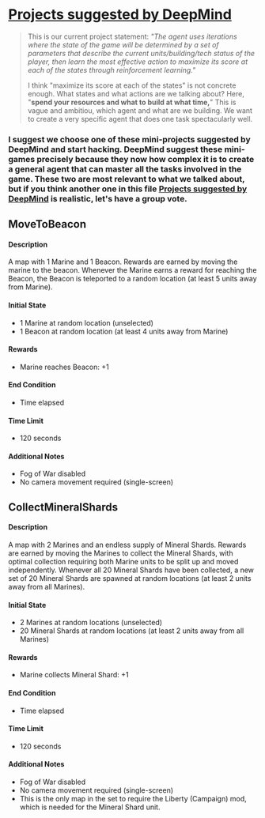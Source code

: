# [Projects suggested by DeepMind](https://github.com/deepmind/pysc2/blob/master/docs/mini_games.md)

>This is our current project statement:
>*"The agent uses iterations where the state of the game will be determined by a set of parameters that describe the current units/building/tech status of the player, then learn the most effective action to maximize its score at each of the states through reinforcement learning."*
>
>I think "maximize its score at each of the states" is not concrete enough.  What states and what actions are we talking about? 
>Here, "**spend your resources and what to build at what time,**"
>This is vague and ambitiou, which agent and what are we building.
>We want to create a very specific agent that does one task spectacularly well.

### I suggest we choose one of these mini-projects suggested by DeepMind and start hacking. DeepMind suggest these mini-games precisely because they now how complex it is to create a general agent that can master all the tasks involved in the game. These two are most relevant to what we talked about, but if you think another one in this file [Projects suggested by DeepMind](https://github.com/deepmind/pysc2/blob/master/docs/mini_games.md) is realistic, let's have a group vote.

###
## MoveToBeacon

#### Description

A map with 1 Marine and 1 Beacon. Rewards are earned by moving the marine to the
beacon. Whenever the Marine earns a reward for reaching the Beacon, the Beacon
is teleported to a random location (at least 5 units away from Marine).

#### Initial State

*   1 Marine at random location (unselected)
*   1 Beacon at random location (at least 4 units away from Marine)

#### Rewards

*   Marine reaches Beacon: +1

#### End Condition

*   Time elapsed

#### Time Limit

*   120 seconds

#### Additional Notes

*   Fog of War disabled
*   No camera movement required (single-screen)


## CollectMineralShards

#### [](https://github.com/deepmind/pysc2/blob/master/docs/mini_games.md#description-1)Description

A map with 2 Marines and an endless supply of Mineral Shards. Rewards are earned by moving the Marines to collect the Mineral Shards, with optimal collection requiring both Marine units to be split up and moved independently. Whenever all 20 Mineral Shards have been collected, a new set of 20 Mineral Shards are spawned at random locations (at least 2 units away from all Marines).

#### [](https://github.com/deepmind/pysc2/blob/master/docs/mini_games.md#initial-state-1)Initial State

-   2 Marines at random locations (unselected)
-   20 Mineral Shards at random locations (at least 2 units away from all Marines)

#### [](https://github.com/deepmind/pysc2/blob/master/docs/mini_games.md#rewards-1)Rewards

-   Marine collects Mineral Shard: +1

#### [](https://github.com/deepmind/pysc2/blob/master/docs/mini_games.md#end-condition-1)End Condition

-   Time elapsed

#### [](https://github.com/deepmind/pysc2/blob/master/docs/mini_games.md#time-limit-1)Time Limit

-   120 seconds

#### [](https://github.com/deepmind/pysc2/blob/master/docs/mini_games.md#additional-notes-1)Additional Notes

-   Fog of War disabled
-   No camera movement required (single-screen)
-   This is the only map in the set to require the Liberty (Campaign) mod, which is needed for the Mineral Shard unit.
